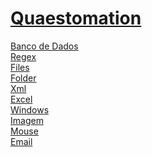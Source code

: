 # <a href="https://github.com/Hidekithiago/Automacao">Quaestomation</a> <br>
<a href="https://github.com/Hidekithiago/Automacao/blob/master/!bd.md">Banco de Dados</a> <br>
<a href="https://github.com/Hidekithiago/Automacao/blob/master/!regex.md">Regex</a> <br>
<a href="https://github.com/Hidekithiago/Automacao/blob/master/!files.md">Files</a> <br>
<a href="https://github.com/Hidekithiago/Automacao/blob/master/!folder.md">Folder</a> <br>
<a href="https://github.com/Hidekithiago/Automacao/blob/master/!xml.md">Xml</a> <br>
<a href="https://github.com/Hidekithiago/Automacao/blob/master/!excel.md">Excel</a> <br>
<a href="https://github.com/Hidekithiago/Automacao/blob/master/!windows.md">Windows</a> <br>
<a href="https://github.com/Hidekithiago/Automacao/blob/master/!image.md">Imagem</a> <br>
<a href="https://github.com/Hidekithiago/Automacao/blob/master/!mouse.md">Mouse</a> <br>
<a href="https://github.com/Hidekithiago/Automacao/blob/master/!email.md">Email</a> <br>

